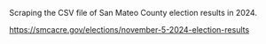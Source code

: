 Scraping the CSV file of San Mateo County election results in 2024.

https://smcacre.gov/elections/november-5-2024-election-results
